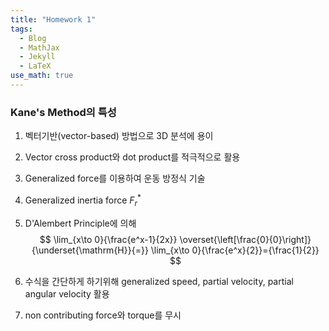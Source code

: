 ```yaml
---
title: "Homework 1"
tags:
  - Blog
  - MathJax
  - Jekyll
  - LaTeX
use_math: true
---
```

### Kane's Method의 특성
1. 벡터기반(vector-based) 방법으로 3D 분석에 용이
2. Vector cross product와 dot product를 적극적으로 활용
3. Generalized force를 이용하여 운동 방정식 기술
4. Generalized inertia force ${F}^{*}_{r}$
5. D'Alembert Principle에 의해 
$$
\lim_{x\to 0}{\frac{e^x-1}{2x}}
\overset{\left[\frac{0}{0}\right]}{\underset{\mathrm{H}}{=}}
\lim_{x\to 0}{\frac{e^x}{2}}={\frac{1}{2}}
$$

6. 수식을 간단하게 하기위해 generalized speed, partial velocity, partial angular velocity 활용
7. non contributing force와 torque를 무시
